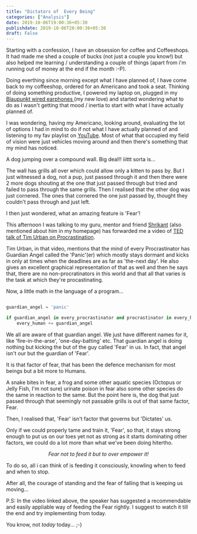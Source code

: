 ```yaml
---
title: "Dictators of  Every Being"
categories: ["Analysis"]
date: 2019-10-06T19:00:36+05:30
publishdate: 2019-10-06T20:00:36+05:30
draft: False
---
```


Starting with a confession, I have an obsession for coffee and Coffeeshops. It had made me shed a couple of bucks (not just a couple you know!) but also helped me learning / understanding a couple of things (apart from i'm running out of money at the end if the month :-P).

Doing everthing since morning except what I have planned of, I have come back to my coffeeshop, ordered for an Americano and took a seat. Thinking of doing something productive, I powered my laptop on, plugged in my [Blaupunkt wired earphones ](https://www.amazon.in/dp/B07R7T6ZLW?ref=cm_sw_em_r_rw_dp_JFLwhhkHvm9pe) (my new love) and started wondering what to do as I wasn't getting that mood / inertia to start with what I have actually planned of.

I was wondering, having my Americano, looking around, evaluating the lot of options I had in mind to do if not what I have actually planned of and listening to my fav playlist on [YouTube](https://www.youtube.com/watch?v=Lv6EV478u3U&list=RD_tNU6dpjIyM&index=12). Most of what that occupied my field of vision were just vehicles moving around and then there's something that my mind has noticed.

A dog jumping over a compound wall. Big deal!! iiittt sorta is...

The wall has grills all over which could allow only a kitten to pass by. But I just witnessed a dog, not a pup, just passed through it and then there were 2 more dogs shouting at the one that just passed through but tried and failed to pass through the same grills. Then I realised that the other dog was just cornered. The ones that cornered the one just passed by, thought they couldn't pass through and just left.

I then just wondered, what an amazing feature is 'Fear'!

This afternoon I was talking to my guru, mentor and friend [Shrikant](https://www.sharats.me) (also mentioned about him in my  homepage) has forwarded me a video of [TED talk of Tim Urban on Procrastination](https://www.youtube.com/watch?v=arj7oStGLkU&t=633s).

Tim Urban, in that video, mentions that the mind of every Procrastinator has Guardian Angel called the 'Panic'(er) which mostly stays dormant and kicks in only at times when the deadlines are as far as 'the-next day'. He also gives an excellent graphical representation of that as well and then he says that, there are no non-procratinators in this world and that all that varies is the task at which they're procastinating.

Now, a little math in the language of a program...

```python

guardian_angel = 'panic'

if guardian_angel in every_procrastinator and procrastinator in every_human:
    every_human += guardian_angel

```

We all are aware of that guardian angel. We just have different names for it, like 'fire-in-the-arse', 'one-day-batting' etc. That guardian angel is doing nothing but kicking the but of the guy called 'Fear' in us. In fact, that angel isn't our but the guardian of 'Fear'.

It is that factor of fear, that has been the defence mechanism for most beings but a bit more to Humans.

A snake bites in fear, a frog and some other aquatic species (Octopus or Jelly Fish, I'm not sure) urinate poison in fear also some other species do the same in reaction to the same. But the point here is, the dog that just passed through that seemingly not passable grills is out of that same factor, Fear.

Then, I realised that, 'Fear' isn't factor that governs but 'Dictates' us.

Only if we could properly tame and train it, 'Fear', so that, it stays strong enough to put us on our toes yet not as strong as it starts dominating other factors, we could do a lot more than what we've been doing hitertho.

<center>
<i>Fear not to feed it but to over empower it!</i>
</center>

To do so, all i can think of is feeding it consciously, knowling when to feed and when to stop.

After all, the courage of standing and the fear of falling that is keeping us moving...

P.S: In the video linked above, the speaker has suggested a recommendable and easily appliable way of feeding the Fear rightly. I suggest to watch it till the end and try implementing from today. 

You know, not *today* today... ;-)
